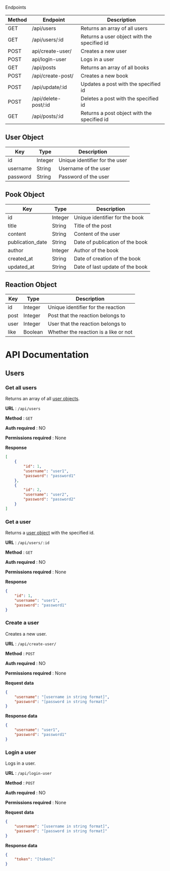  Endpoints

| Method | Endpoint | Description |
| --- | --- | --- |
| GET | /api/users | Returns an array of all users |
| GET | /api/users/:id | Returns a user object with the specified id |
| POST | api/create-user/ | Creates a new user |
| POST | api/login-user | Logs in a user |
| GET | /api/posts | Returns an array of all books |
| POST | /api/create-post/ | Creates a new book |
| POST | /api/update/:id | Updates a post with the specified id |
| POST | /api/delete-post/:id | Deletes a post with the specified id |
| GET | /api/posts/:id | Returns a post object with the specified id |

## User Object

| Key | Type | Description |
| --- | --- | --- |
| id | Integer | Unique identifier for the user |
| username | String | Username of the user |
| password | String | Password of the user |

## Pook Object

| Key | Type | Description |
| --- | --- | --- |
| id | Integer | Unique identifier for the book |
| title | String | Title of the post |
| content | String | Content of the user|
| publication_date | String | Date of publication of the book|
| author | Integer | Author of the book |
| created_at | String | Date of creation of the book |
| updated_at | String | Date of last update of the book |

## Reaction Object

| Key | Type | Description |
| --- | --- | --- |
| id | Integer | Unique identifier for the reaction |
| post | Integer | Post that the reaction belongs to |
| user | Integer | User that the reaction belongs to |
| like | Boolean | Whether the reaction is a like or not |

# API Documentation

## Users

### Get all users

Returns an array of all [user objects](#user-object).

**URL** : `/api/users`

**Method** : `GET`

**Auth required** : NO

**Permissions required** : None

**Response**

```json
[
    {
        "id": 1,
        "username": "user1",
        "password": "password1"
    },
    {
        "id": 2,
        "username": "user2",
        "password": "password2"
    }
]
```

### Get a user

Returns a [user object](#user-object) with the specified id.

**URL** : `/api/users/:id`

**Method** : `GET`

**Auth required** : NO

**Permissions required** : None

**Response**

```json
{
    "id": 1,
    "username": "user1",
    "password": "password1"
}
```

### Create a user

Creates a new user.

**URL** : `/api/create-user/`

**Method** : `POST`

**Auth required** : NO

**Permissions required** : None

**Request data**

```json
{
    "username": "[username in string format]",
    "password": "[password in string format]"
}
```

**Response data**

```json
{
    "username": "user1",
    "password": "password1"
}
```

### Login a user

Logs in a user.

**URL** : `/api/login-user`

**Method** : `POST`

**Auth required** : NO

**Permissions required** : None

**Request data**

```json
{
    "username": "[username in string format]",
    "password": "[password in string format]"
}
```

**Response data**

```json
{
    "token": "[token]"
}
```